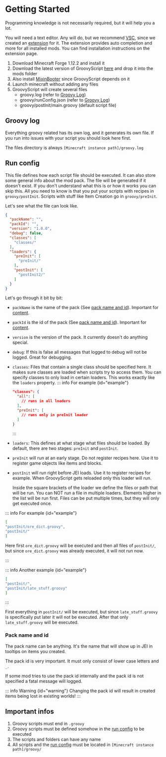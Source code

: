 
# Getting Started

Programming knowledge is not necessarily required, but it will help you a lot.

You will need a text editor. Any will do, but we recommend [VSC](https://code.visualstudio.com/), since we created an [extension](https://marketplace.visualstudio.com/items?itemName=CleanroomMC.groovyscript&ssr=false#overview) for it. The extension provides auto completion and more for all installed mods. You can find installation instructions on the extension page.

1. Download Minecraft Forge 1.12.2 and install it
2. Download the latest version of GroovyScript [here](https://www.curseforge.com/minecraft/mc-mods/groovyscript/files)
   and drop it into the mods folder
3. Also install [MixinBooter](https://www.curseforge.com/minecraft/mc-mods/mixin-booter/files) since GroovyScript
   depends on it
4. Launch minecraft without adding any files
5. GroovyScript will create several files
    - groovy.log (refer to [Groovy Log](#groovy-log))
    - groovy/runConfig.json (refer to [Groovy Log](#run-config))
    - groovy/postInit/main.groovy (default script file)

## Groovy log

Everything groovy related has its own log, and it generates its own file. If you run into issues with your script you
should look here first.

The files directory is always `[Minecraft instance path]/groovy.log`

## Run config

This file defines how each script file should be executed. It can also store some general info about the mod pack. The
file will be generated if it doesn't exist.
If you don't understand what this is or how it works you can skip this. All you need to know is that you put your
scripts with recipes in `groovy/postInit`.
Scripts with stuff like Item Creation go in `groovy/preInit`.

Let's see what the file can look like.

```json
{
  "packName": "",
  "packId": "",
  "version": "1.0.0",
  "debug": false,
  "classes": [
    "classes/"
  ],
  "loaders": {
    "preInit": [
      "preInit/"
    ],
    "postInit": [
      "postInit2/"
    ]
  }
}
```

Let's go through it bit by bit:


- `packName` is the name of the pack (See [pack name and id](#pack-name-and-id)). Important
  for [content](./content/index.md).

- `packId` is the id of the pack (See [pack name and id](#pack-name-and-id)). Important
  for [content](./content/index.md).

- `version` is the version of the pack. It currently doesn't do anything special.

- `debug`: If this is false all messages that logged to debug will not be logged. Great for debugging.

- `classes`: Files that contain a single class should be specified here. It makes sure classes are loaded when
  scripts try to access them. You can specify classes to only load in certain loaders. This works exactly like the `loaders` property.
  ::: info For example {id="example"}
  ```json
  "classes": {
    "all": [  
      // runs in all loaders
    ],
    "preInit": [
      // runs only in preInit loader
    ]
  }
  ```
  :::

- `loaders`: This defines at what stage what files should be loaded. By default, there are two stages: `preInit`
  and `postInit`.

- `preInit` will run at an early stage. Do not register recipes here. Use it to register game objects like items and
  blocks.

- `postInit` will run right before JEI loads. Use it to register recipes for example. When GroovyScript gets reloaded
  only this loader will run.

  Inside the square brackets of the loader we define the files or path that will be run. You can NOT run a file in
  multiple loaders.
  Elements higher in the list will be run first. Files can be put multiple times, but they will only get executed
  once.


::: info For example {id="example"}

```json
[
"postInit/ore_dict.groovy",
"postInit/"
]
```

Here first `ore_dict.groovy` will be executed and then all files of `postInit/`, but since `ore_dict.groovy` was already
executed, it will not run now.

:::

::: info Another example {id="example"}

```json
[
"postInit/",
"postInit/late_stuff.groovy"
]
```

:::

First everything in `postInit/` will be executed, but since `late_stuff.groovy` is specifically put later it will not be
executed. After that only `late_stuff.groovy` will be executed.

### Pack name and id

The pack name can be anything. It's the name that will show up in JEI in tooltips on items you created.

The pack id is very important. It must only consist of lower case letters and `_`.

If some mod tries to use the pack id internally and the pack id is not specified a fatal message will logged.

::: info Warning {id="warning"}
Changing the pack id will result in created items being lost in existing worlds!
:::

## Important infos

1. Groovy scripts must end in `.groovy`
2. Groovy scripts must be defined somehow in the [run config](#run-config) to be executed
3. The scripts and folders can have any name
4. All scripts and the [run config](#run-config) must be located in `[Minecraft instance path]/groovy/`
